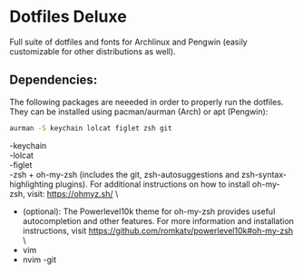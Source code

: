 # Dotfiles Deluxe
Full suite of dotfiles and fonts for Archlinux and Pengwin (easily customizable for other distributions as well).

## Dependencies:
The following packages are neeeded in order to properly run the dotfiles. They can be installed using pacman/aurman (Arch) or apt (Pengwin):
```bash
aurman -S keychain lolcat figlet zsh git
```
-keychain \
-lolcat \
-figlet \
-zsh + oh-my-zsh (includes the git, zsh-autosuggestions and zsh-syntax-highlighting plugins). For additional instructions on how to install oh-my-zsh, visit: https://ohmyz.sh/ \
- (optional): The Powerlevel10k theme for oh-my-zsh provides useful autocompletion and other features. For more information and installation instructions, visit https://github.com/romkatv/powerlevel10k#oh-my-zsh \
- vim
- nvim
-git

